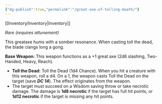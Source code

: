```yaml
---
{"dg-publish":true,"permalink":"/great-axe-of-tolling-death/"}
---
```


[[Inventory/Inventory\|Inventory]]

_Rare (requires attunement)_

This greataxe hums with a somber resonance. When casting toll the dead, the blade clangs long a gong.

**Base Weapon:** This weapon functions as a +1 great axe (2d6 slashing, Two-Handed, Heavy, Reach).

- **Toll the Dead:** Toll the Dead (1d4 Chance). When you hit a creature with this weapon, roll a d4. On a 1, the weapon casts Toll the Dead on the target (save ***DC 14***). The effect originates from the weapon.
- The target must succeed on a Wisdom saving throw or take necrotic damage. The damage is **1d8 necrotic** if the target has full hit points, or **1d12 necrotic** if the target is missing any hit points.

